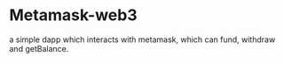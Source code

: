 # Metamask-web3
 a simple dapp which interacts with metamask, which can fund, withdraw and getBalance.
